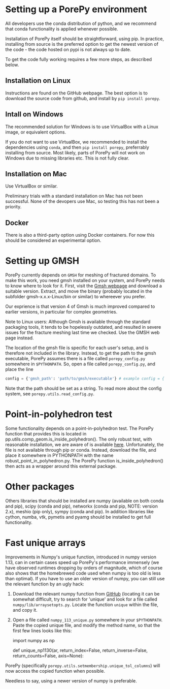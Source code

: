 # Setting up a PorePy environment
All developers use the conda distribution of python, and we recommend that conda functionality is applied whenever possible.

Installation of PorePy itself should be straightforward, using pip.
In practice, installing from source is the preferred option to get the newest version of the code - the code hosted on pypi is not always up to date. 

To get the code fully working requires a few more steps, as described below.

## Installation on Linux
Instructions are found on the GitHub webpage. The best option is to download the source code from github, and install by `pip install porepy`.

## Intall on Windows
The recommended solution for Windows is to use VirtualBox with a Linux image, or equivalent options.

If you do not want to use VirtualBox, we recommended 
to install the dependencies using `conda`, and then `pip install porepy`, preferrably installing from source.
Most likely, parts of PorePy will not work on Windows due to missing libraries etc. This is not fully clear.

## Installation on Mac
Use VirtualBox or similar. 

Preliminary trials with a standard installation on Mac has not been successful. None of the devopers use Mac, so testing this has not been a priority.


## Docker
There is also a third-party option using Docker containers. For now this should be considered an experimental option.


# Setting up GMSH
PorePy currently depends on `GMSH` for meshing of fractured domains. 
To make this work, you need gmsh installed on your system, and PorePy needs to know where to look for it.
First, visit the [Gmsh webpage](http://gmsh.info) and download a suitable version. 
Extract, and move the binary (probably located in the subfolder gmsh-x.x.x-Linux/bin or similar) to whereever you prefer.

Our exprience is that version 4 of Gmsh is much improved compared to earlier versions, in particular for complex geometries.

Note to Linux users: Although Gmsh is available through the standard packaging tools, it tends to be hopelessly outdated, 
and resulted in severe issues for the fracture meshing last time we checked. Use the GMSH web page instead.

The location of the gmsh file is specific for each user's setup, and is therefore not included in the library. 
Instead, to get the path to the gmsh executable, PorePy assumes there is a file called `porepy_config.py` somewhere in `$PYTHONPATH`. 
So, open a file called `porepy_config.py`, and place the line
```python
config = {'gmsh_path': 'path/to/gmsh/executable'} # example config = {'gmsh_path': '/usr/bin/gmsh'}
```
Note that the path should be set as a string. To read more about the config system, see `porepy.utils.read_config.py`.

# Point-in-polyhedron test
Some functionality depends on a point-in-polyhedron test. The PorePy function that provides this is located in pp.utils.comp_geom.is_inside_polyhedron(). 
The only robust test, with reasonable installation, we are aware of is available [here](https://github.com/mdickinson/polyhedron/blob/master/polyhedron.py). Unfortunately, the file is not available through pip or conda. Instead, download the file, and place it somewhere in PYTHONPATH with the name robust_point_in_polyhedron.py. The PorePy function is_inside_polyhedron() then acts as a wrapper around this external package.

# Other packages
Others libraries that should be installed are numpy (available on both conda and pip), scipy (conda and pip), networkx (conda and pip, NOTE: version 2.x), meshio (pip only), sympy (conda and pip). In addition libraries like cython, numba, vtk, pymetis and pyamg should be installed to get full functionality.

# Fast unique arrays
Improvements in Numpy's unique function, introduced in numpy version 1.13, can in certain cases speed up PorePy's performance immensely
(we have observed runtimes dropping by orders of magnitude, which of course also shows that the homebrewed code used when numpy is too old is less than optimal). 
If you have to use an older version of numpy, you can still use the relevant function by an ugly hack:

1. Download the relevant numpy function from [GitHub](https://github.com/numpy/numpy) (locating it can be somewhat difficult, 
try to search for 'unique' and look for a file called `numpy/lib/arraysetopts.py`. Locate the function `unique` within the file,
and copy it.
2. Open a file called `numpy_113_unique.py` somewhere in your `$PYTHONPATH`. Paste the copied unique file, and modify the method name, so that the first few lines looks like this:

	import numpy as np

	def unique_np1130(ar, return_index=False, return_inverse=False,
        	   return_counts=False, axis=None):

PorePy (specifically `porepy.utils.setmembership.unique_tol_columns`) will now access the copied function when possible.

Needless to say, using a newer version of numpy is preferable.
